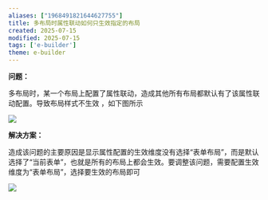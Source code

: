 ```yaml
---
aliases: ["1968491821644627755"]
title: 多布局时属性联动如何只生效指定的布局
created: 2025-07-15
modified: 2025-07-15
tags: ['e-builder']
theme: e-builder
---
```


**问题：**

多布局时，某一个布局上配置了属性联动，造成其他所有布局都默认有了该属性联动配置。导致布局样式不生效 ，如下图所示

![](a7c25c1536bd987625262f6dec3913b5.jpg)

**解决方案：**

造成该问题的主要原因是显示属性配置的生效维度没有选择“表单布局”，而是默认选择了“当前表单”，也就是所有的布局上都会生效。要调整该问题，需要配置生效维度为“表单布局”，选择要生效的布局即可

![](a0884446f052fc5c0405cd6a5f4d3717.jpg)